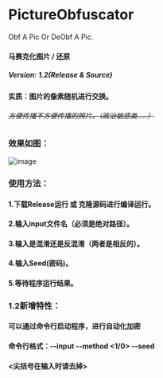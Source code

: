 # PictureObfuscator
Obf A Pic Or DeObf A Pic.

#### 马赛克化图片 / 还原
##### Version: 1.2(Release & Source)
#### 实质：图片的像素随机进行交换。

###### ~~方便传播不方便传播的照片。（政治敏感类.....）~~

### 效果如图：
![image](https://github.com/Steeliest/PictureObfuscator/blob/master/example.png)


### 使用方法：
#### 1.下载Release运行 或 克隆源码进行编译运行。
#### 2.输入input文件名（必须是绝对路径）。
#### 3.输入是混淆还是反混淆（两者是相反的）。
#### 4.输入Seed(密码)。
#### 5.等待程序运行结果。

### 1.2新增特性：
#### 可以通过命令行启动程序，进行自动化加密
#### 命令行格式：--input <pictureFile> --method <1/0> --seed <seed>
#### <尖括号在输入时请去掉>
